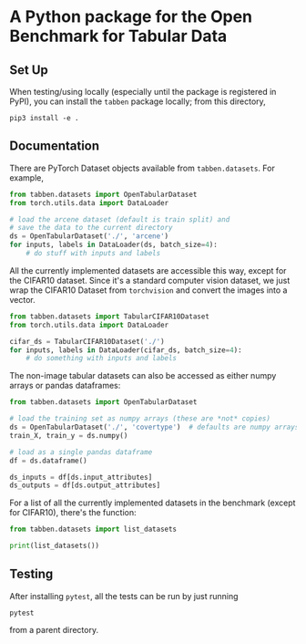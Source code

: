 # A Python package for the Open Benchmark for Tabular Data

## Set Up

When testing/using locally (especially until the package is registered in PyPI), you can install the `tabben` package locally; from this directory,
```shell
pip3 install -e .
```

## Documentation

There are PyTorch Dataset objects available from `tabben.datasets`. For example,
```python
from tabben.datasets import OpenTabularDataset
from torch.utils.data import DataLoader

# load the arcene dataset (default is train split) and
# save the data to the current directory 
ds = OpenTabularDataset('./', 'arcene')
for inputs, labels in DataLoader(ds, batch_size=4):
    # do stuff with inputs and labels
```

All the currently implemented datasets are accessible this way, except for the CIFAR10 dataset. Since it's a standard computer vision dataset, we just wrap the CIFAR10 Dataset from `torchvision` and convert the images into a vector.

```python
from tabben.datasets import TabularCIFAR10Dataset
from torch.utils.data import DataLoader

cifar_ds = TabularCIFAR10Dataset('./')
for inputs, labels in DataLoader(cifar_ds, batch_size=4):
    # do something with inputs and labels
```

The non-image tabular datasets can also be accessed as either numpy arrays or pandas dataframes:
```python
from tabben.datasets import OpenTabularDataset

# load the training set as numpy arrays (these are *not* copies) 
ds = OpenTabularDataset('./', 'covertype')  # defaults are numpy arrays of the training set
train_X, train_y = ds.numpy()

# load as a single pandas dataframe
df = ds.dataframe()

ds_inputs = df[ds.input_attributes]
ds_outputs = df[ds.output_attributes]
```

For a list of all the currently implemented datasets in the benchmark (except for CIFAR10), there's the function:
```python
from tabben.datasets import list_datasets

print(list_datasets())
```

## Testing
After installing `pytest`, all the tests can be run by just running
```shell
pytest
```
from a parent directory.
